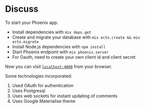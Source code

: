 # Discuss

To start your Phoenix app:

  * Install dependencies with `mix deps.get`
  * Create and migrate your database with `mix ecto.create && mix ecto.migrate`
  * Install Node.js dependencies with `npm install`
  * Start Phoenix endpoint with `mix phoenix.server`
  * For Oauth, need to create your own client id and client secret

Now you can visit [`localhost:4000`](http://localhost:4000) from your browser.

Some technologies incorporated:
1) Used OAuth for authentication
2) Uses Postgresql
3) Uses web sockets for instant updating of comments
4) Uses Google Materialise theme
